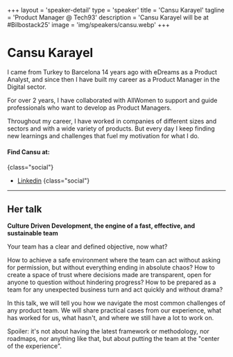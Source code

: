 +++
layout = 'speaker-detail'
type = 'speaker'
title = 'Cansu Karayel'
tagline = 'Product Manager @ Tech93'
description = 'Cansu Karayel will be at #Bilbostack25'
image = 'img/speakers/cansu.webp'
+++

# Cansu Karayel

I came from Turkey to Barcelona 14 years ago with eDreams as a Product Analyst, and since then I have built my career as a Product Manager in the Digital sector.

For over 2 years, I have collaborated with AllWomen to support and guide professionals who want to develop as Product Managers.

Throughout my career, I have worked in companies of different sizes and sectors and with a wide variety of products. But every day I keep finding new learnings and challenges that fuel my motivation for what I do.

#### Find Cansu at:

{class="social"}

- [Linkedin](https://www.linkedin.com/in/cansukarayel/)
  {class="social"}

---  

## Her talk
**Culture Driven Development, the engine of a fast, effective, and sustainable team**

Your team has a clear and defined objective, now what?

How to achieve a safe environment where the team can act without asking for permission, but without everything ending in absolute chaos?
How to create a space of trust where decisions made are transparent, open for anyone to question without hindering progress?
How to be prepared as a team for any unexpected business turn and act quickly and without drama?

In this talk, we will tell you how we navigate the most common challenges of any product team.
We will share practical cases from our experience, what has worked for us, what hasn't, and where we still have a lot to work on.

Spoiler: it's not about having the latest framework or methodology, nor roadmaps, nor anything like that, but about putting the team at the "center of the experience".

